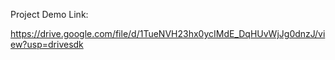 
Project Demo Link:

https://drive.google.com/file/d/1TueNVH23hx0ycIMdE_DqHUvWjJg0dnzJ/view?usp=drivesdk
